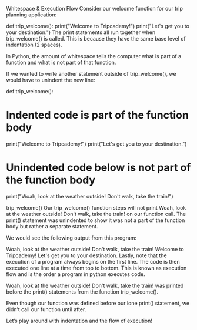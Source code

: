 Whitespace & Execution Flow
Consider our welcome function for our trip planning application:

def trip_welcome():
  print("Welcome to Tripcademy!")
  print("Let's get you to your destination.")
The print statements all run together when trip_welcome() is called. This is because they have the same base level of indentation (2 spaces).

In Python, the amount of whitespace tells the computer what is part of a function and what is not part of that function.

If we wanted to write another statement outside of trip_welcome(), we would have to unindent the new line:

def trip_welcome():
  # Indented code is part of the function body
  print("Welcome to Tripcademy!")
  print("Let's get you to your destination.")

# Unindented code below is not part of the function body
print("Woah, look at the weather outside! Don't walk, take the train!")

trip_welcome()
Our trip_welcome() function steps will not print Woah, look at the weather outside! Don't walk, take the train! on our function call. The print() statement was unindented to show it was not a part of the function body but rather a separate statement.

We would see the following output from this program:

Woah, look at the weather outside! Don't walk, take the train!
Welcome to Tripcademy!
Let's get you to your destination.
Lastly, note that the execution of a program always begins on the first line. The code is then executed one line at a time from top to bottom. This is known as execution flow and is the order a program in python executes code.

Woah, look at the weather outside! Don't walk, take the train! was printed before the print() statements from the function trip_welcome().

Even though our function was defined before our lone print() statement, we didn’t call our function until after.

Let’s play around with indentation and the flow of execution!
